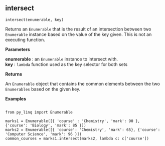 ## intersect

`intersect(enumerable, key)`

Returns an `Enumerable` that is the result of an intersection between two `Enumerable` instance based on the value of the key given. This is not an executing function.

**Parameters**

__enumerable__ : an `Enumerable` instance to intersect with.<br>
__key__ : `lambda` function used as the key selector for both sets

**Returns**

An `Enumerable` object that contains the common elements between the two `Enumerables` based on the given key.

**Examples**

<pre><code>
from py_linq import Enumerable

marks1 = Enumerable([{ 'course' : 'Chemistry', 'mark': 90 }, {'course': 'Biology', 'mark': 85 }])
marks2 = Enumerable([{ 'course': 'Chemistry', 'mark': 65}, {'course': 'Computer Science', 'mark': 96 }])
common_courses = marks1.intersect(marks2, lambda c: c['course'])

</code></pre>

